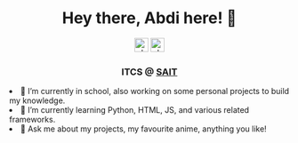 <link href="https://fonts.googleapis.com/icon?family=Material+Icons" rel="stylesheet">

<h1 align='center'>
  Hey there, Abdi here! 👋
</h1>
<p align='center'>
  <a href='mailto:abdiyuu7@gmail.com'><img src='https://cdn.jsdelivr.net/npm/simple-icons@3.0.1/icons/gmail.svg' alt='abdiyuu' height='25' width='25'/></a>
  <a href='https://www.linkedin.com/in/abdiyuu/'><img src='https://cdn.jsdelivr.net/npm/simple-icons@3.0.1/icons/linkedin.svg' alt='abdiyuu'height='25' width='25'/></a>
<h3 align='center'>
ITCS @ <a href='https://www.sait.ca' target='blank'>SAIT</a>
</h3>

<p

- 🔭 I’m currently in school, also working on some personal projects to build my knowledge.
- 🌱 I’m currently learning Python, HTML, JS, and various related frameworks.
- 💬 Ask me about my projects, my favourite anime, anything you like!
